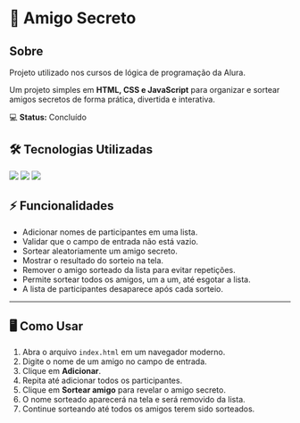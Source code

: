 # 🎁 Amigo Secreto

<h2>Sobre</h2>
<p>Projeto utilizado nos cursos de lógica de programação da Alura.</p>

Um projeto simples em **HTML, CSS e JavaScript** para organizar e sortear amigos secretos de forma prática, divertida e interativa.  

💻 **Status:** Concluído  

## 🛠 Tecnologias Utilizadas
<div>
  <img src="https://img.shields.io/badge/HTML-239120?style=for-the-badge&logo=html5&logoColor=white">
  <img src="https://img.shields.io/badge/CSS-239120?&style=for-the-badge&logo=css3&logoColor=white">
  <img src="https://img.shields.io/badge/JavaScript-F7DF1E?style=for-the-badge&logo=javascript&logoColor=black">
</div>


## ⚡ Funcionalidades

- Adicionar nomes de participantes em uma lista.
- Validar que o campo de entrada não está vazio.
- Sortear aleatoriamente um amigo secreto.
- Mostrar o resultado do sorteio na tela.
- Remover o amigo sorteado da lista para evitar repetições.
- Permite sortear todos os amigos, um a um, até esgotar a lista.
- A lista de participantes desaparece após cada sorteio.

---

## 🖥️ Como Usar

1. Abra o arquivo `index.html` em um navegador moderno.
2. Digite o nome de um amigo no campo de entrada.
3. Clique em **Adicionar**.
4. Repita até adicionar todos os participantes.
5. Clique em **Sortear amigo** para revelar o amigo secreto.
6. O nome sorteado aparecerá na tela e será removido da lista.
7. Continue sorteando até todos os amigos terem sido sorteados.
